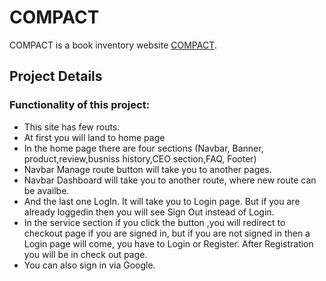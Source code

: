 # COMPACT

COMPACT is a book inventory website [COMPACT]().

 ## Project Details

 ### Functionality of this project:
* This site has few routs.
* At first you will land to home page
* In the home page there are four sections (Navbar, Banner, product,review,busniss history,CEO section,FAQ, Footer)
* Navbar Manage route button will take you to another pages.
* Navbar Dashboard will take you to another route, where new route can be availbe.
* And the last one LogIn. It will take you to Login page. But if you are already loggedin then you will see Sign Out instead of Login. 
* In the service section if you click the button ,you will redirect to checkout page if you are signed in, but if you are not signed in then a Login page will come, you have to Login or Register. After Registration you will be in check out page.
* You can also sign in via Google.